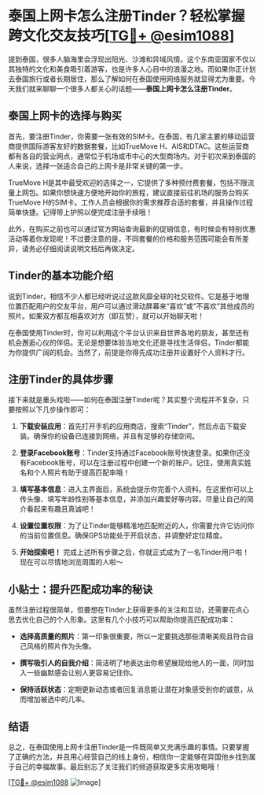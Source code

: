 # 泰国上网卡怎么注册Tinder？轻松掌握跨文化交友技巧[[TG💪+ @esim1088](https://t.me/s/esim1088)]

提到泰国，很多人脑海里会浮现出阳光、沙滩和异域风情。这个东南亚国家不仅以其独特的文化和美食吸引着游客，也是许多人心目中的浪漫之地。而如果你正计划去泰国旅行或者长期居住，那么了解如何在泰国使用网络服务就显得尤为重要。今天我们就来聊聊一个很多人都关心的话题——**泰国上网卡怎么注册Tinder**。

## 泰国上网卡的选择与购买

首先，要注册Tinder，你需要一张有效的SIM卡。在泰国，有几家主要的移动运营商提供国际游客友好的数据套餐，比如TrueMove H、AIS和DTAC。这些运营商都有各自的营业网点，通常位于机场或市中心的大型商场内。对于初次来到泰国的人来说，选择一张适合自己的上网卡是非常关键的第一步。

TrueMove H是其中最受欢迎的选择之一，它提供了多种预付费套餐，包括不限流量上网包。如果你想快速方便地开始你的旅程，建议直接前往机场的服务台购买TrueMove H的SIM卡。工作人员会根据你的需求推荐合适的套餐，并且操作过程简单快捷。记得带上护照以便完成注册手续哦！

此外，在购买之前也可以通过官方网站查询最新的促销信息，有时候会有特别优惠活动等着你发现呢！不过要注意的是，不同套餐的价格和服务范围可能会有所差异，请务必仔细阅读说明文档后再做决定。

## Tinder的基本功能介绍

说到Tinder，相信不少人都已经听说过这款风靡全球的社交软件。它是基于地理位置匹配用户的交友平台，用户可以通过滑动屏幕来“喜欢”或“不喜欢”其他成员的照片。如果双方都互相喜欢对方（即互赞），就可以开始聊天啦！

在泰国使用Tinder时，你可以利用这个平台认识来自世界各地的朋友，甚至还有机会邂逅心仪的伴侣。无论是想要体验当地文化还是寻找生活伴侣，Tinder都能为你提供广阔的机会。当然了，前提是你得先成功注册并设置好个人资料才行。

## 注册Tinder的具体步骤

接下来就是重头戏啦——如何在泰国注册Tinder呢？其实整个流程并不复杂，只要按照以下几步操作即可：

1. **下载安装应用**：首先打开手机的应用商店，搜索“Tinder”，然后点击下载安装。确保你的设备已连接到网络，并且有足够的存储空间。
   
2. **登录Facebook账号**：Tinder支持通过Facebook账号快速登录。如果你还没有Facebook账号，可以在注册过程中创建一个新的账户。记住，使用真实姓名和个人照片有助于提高匹配率哦！

3. **填写基本信息**：进入主界面后，系统会提示你完善个人资料。在这里你可以上传头像、填写年龄性别等基本信息，并添加兴趣爱好等内容。尽量让自己的简介看起来有趣且真诚吧！

4. **设置位置权限**：为了让Tinder能够精准地匹配附近的人，你需要允许它访问你的当前位置信息。确保GPS功能处于开启状态，并调整好定位精度。

5. **开始探索吧！** 完成上述所有步骤之后，你就正式成为了一名Tinder用户啦！现在可以尽情地浏览周围的人啦～

## 小贴士：提升匹配成功率的秘诀

虽然注册过程很简单，但要想在Tinder上获得更多的关注和互动，还需要花点心思去优化自己的个人形象。这里有几个小技巧可以帮助你提高匹配成功率：

- **选择高质量的照片**：第一印象很重要，所以一定要挑选那些清晰美观且符合自己风格的照片作为头像。
  
- **撰写吸引人的自我介绍**：简洁明了地表达出你希望展现给他人的一面，同时加入一些幽默感会让别人更容易记住你。

- **保持活跃状态**：定期更新动态或者回复消息能让潜在对象感受到你的诚意，从而增加被选中的几率。

## 结语

总之，在泰国使用上网卡注册Tinder是一件既简单又充满乐趣的事情。只要掌握了正确的方法，并且用心经营自己的线上身份，相信你一定能够在异国他乡找到属于自己的幸福故事。最后别忘了关注我们的频道获取更多实用攻略哦！

[[TG💪+ @esim1088](https://t.me/s/esim1088) ![Image](https://i.postimg.cc/4NQfJmqS/Snipaste-2025-05-13-00-14-12.png)]